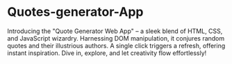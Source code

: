 # Quotes-generator-App
Introducing the "Quote Generator Web App" – a sleek blend of HTML, CSS, and JavaScript wizardry. Harnessing DOM manipulation, it conjures random quotes and their illustrious authors. A single click triggers a refresh, offering instant inspiration. Dive in, explore, and let creativity flow effortlessly!
